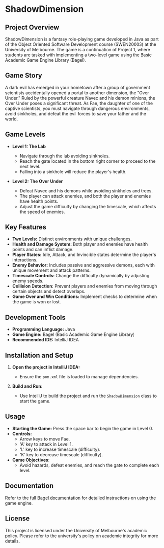 # ShadowDimension

## Project Overview

ShadowDimension is a fantasy role-playing game developed in Java as part of the Object Oriented Software Development course (SWEN20003) at the University of Melbourne. The game is a continuation of Project 1, where students are tasked with implementing a two-level game using the Basic Academic Game Engine Library (Bagel).

## Game Story

A dark evil has emerged in your hometown after a group of government scientists accidentally opened a portal to another dimension, the "Over Under." Ruled by the powerful creature Navec and his demon minions, the Over Under poses a significant threat. As Fae, the daughter of one of the captive scientists, you must navigate through dangerous environments, avoid sinkholes, and defeat the evil forces to save your father and the world.

## Game Levels

- **Level 1: The Lab**
  - Navigate through the lab avoiding sinkholes.
  - Reach the gate located in the bottom right corner to proceed to the next level.
  - Falling into a sinkhole will reduce the player's health.
  
- **Level 2: The Over Under**
  - Defeat Navec and his demons while avoiding sinkholes and trees.
  - The player can attack enemies, and both the player and enemies have health points.
  - Adjust the game difficulty by changing the timescale, which affects the speed of enemies.

## Key Features

- **Two Levels:** Distinct environments with unique challenges.
- **Health and Damage System:** Both player and enemies have health points and can inflict damage.
- **Player States:** Idle, Attack, and Invincible states determine the player's interactions.
- **Enemy Behavior:** Includes passive and aggressive demons, each with unique movement and attack patterns.
- **Timescale Controls:** Change the difficulty dynamically by adjusting enemy speeds.
- **Collision Detection:** Prevent players and enemies from moving through certain objects and detect overlaps.
- **Game Over and Win Conditions:** Implement checks to determine when the game is won or lost.

## Development Tools

- **Programming Language:** Java
- **Game Engine:** Bagel (Basic Academic Game Engine Library)
- **Recommended IDE:** IntelliJ IDEA

## Installation and Setup

1. **Open the project in IntelliJ IDEA:**
   - Ensure the `pom.xml` file is loaded to manage dependencies.

2. **Build and Run:**
   - Use IntelliJ to build the project and run the `ShadowDimension` class to start the game.

## Usage

- **Starting the Game:** Press the space bar to begin the game in Level 0.
- **Controls:**
  - Arrow keys to move Fae.
  - 'A' key to attack in Level 1.
  - 'L' key to increase timescale (difficulty).
  - 'K' key to decrease timescale (difficulty).
- **Game Objectives:**
  - Avoid hazards, defeat enemies, and reach the gate to complete each level.


## Documentation

Refer to the full [Bagel documentation](https://people.eng.unimelb.edu.au/mcmurtrye/bagel-doc/) for detailed instructions on using the game engine.

## License

This project is licensed under the University of Melbourne's academic policy. Please refer to the university's policy on academic integrity for more details.

